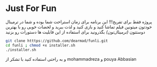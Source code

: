 # Just For Fun

پروژه فقط برای تفریح!!!
این برنامه برای زمان استراحت شما بوده و شما در ترمینال خودتون میتونین فیلم تماشا کنید و بازی کنید و لذت ببرید و لحضات خوبی رو با بهترین دوستتون _(*ترمینال‌تون*)_ بگذرونید
برای استفاده از این قابلیت ها دستورات رو بزنید
```bash
git clone htttps://github.com/dearmad/funli.git
cd funli ; chmod +x installer.sh
./installer.sh
```
و به راحتی استفاده کنید
با تشکر از mohammadreza و pouya Abbasian
